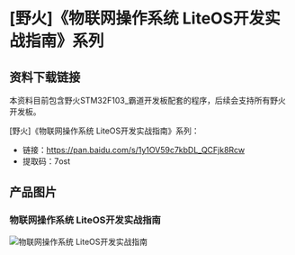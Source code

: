 [](index)

# [野火]《物联网操作系统 LiteOS开发实战指南》系列

## 资料下载链接
本资料目前包含野火STM32F103_霸道开发板配套的程序，后续会支持所有野火开发板。

[野火]《物联网操作系统 LiteOS开发实战指南》系列：
* 链接：https://pan.baidu.com/s/1y1OV59c7kbDL_QCFjk8Rcw 
* 提取码：7ost 


## 产品图片

### 物联网操作系统 LiteOS开发实战指南
![物联网操作系统 LiteOS开发实战指南](https://raw.githubusercontent.com/wiki/Embdefire/products/images/野火开源图书专栏/物联网操作系统LiteOS开发实战指南——基于STM32.jpg)

